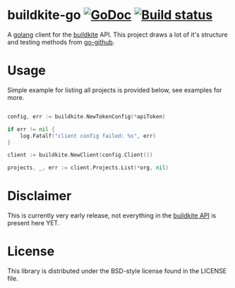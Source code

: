# buildkite-go [![GoDoc](https://img.shields.io/badge/godoc-Reference-brightgreen.svg?style=flat)](http://godoc.org/github.com/wolfeidau/go-buildkite) [![Build status](https://badge.buildkite.com/f7561b01d3f2886b819d0825464bf9a3c90cd0d0a1a96a517d.svg)](https://buildkite.com/mark-at-wolfe-dot-id-dot-au/go-buildkite)

A [golang](http://golang.org) client for the [buildkite](https://buildkite.com/) API. This project draws a lot of it's structure and testing methods from [go-github](https://github.com/google/go-github).

# Usage

Simple example for listing all projects is provided below, see examples for more.

```go

config, err := buildkite.NewTokenConfig(*apiToken)

if err != nil {
	log.Fatalf("client config failed: %s", err)
}

client := buildkite.NewClient(config.Client())

projects, _, err := client.Projects.List(*org, nil)

```

# Disclaimer

This is currently very early release, not everything in the [buildkite API](https://buildkite.com/docs/api/) is present here YET.

# License

This library is distributed under the BSD-style license found in the LICENSE file.